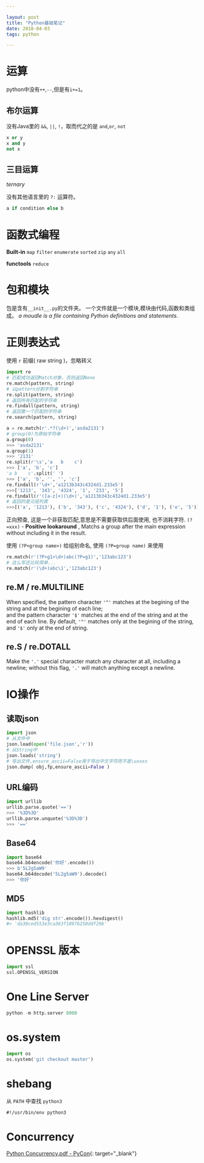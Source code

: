 ```yaml
---

layout: post
title: "Python基础笔记"
date: 2018-04-03
tags: python

---
```

# 运算
python中没有`++`,`--`,但是有`i+=1`。

## 布尔运算
没有Java里的 `&&`, `||`, `!`，取而代之的是 `and`,`or`, `not`
```python
x or y
x and y
not x
```
## 三目运算
*ternary*

没有其他语言里的 `?:` 运算符。
```python
a if condition else b
```

# 函数式编程
**Built-in**
`map` `filter` `enumerate` `sorted` `zip` `any` `all`

**functools**
`reduce` 

# 包和模块
包是含有`__init__.py`的文件夹。
一个文件就是一个模块,模块由代码,函数和类组成。
*a moudle is a file containing Python definitions and statements.*



# 正则表达式
使用 `r` 前缀( raw string )，忽略转义
```python
import re
# 匹配成功返回Match对象，否则返回None
re.match(pattern, string)
# 以pattern分割字符串
re.split(pattern, string)
# 返回所有匹配的字符串
re.findall(pattern, string)
# 返回第一个匹配的字符串
re.search(pattern, string)
```

```python
a = re.match(r'.*?(\d+)','asda2131')
# group(0)为原始字符串
a.group(0)
>>> 'asda2131'
a.group(1)
>>> '2131'
re.split(r'\s','a   b    c')
>>> ['a', 'b', 'c']
'a b    c'.split(' ')
>>> ['a', 'b', '', '', 'c']
re.findall(r'\d+','a1213b343c4324d1.233e5')
>>>['1213', '343', '4324', '1', '233', '5']
re.findall(r'([a-z]+)(\d+)','a1213b343c4324d1.233e5')
# 返回的是元组列表
>>>[('a', '1213'), ('b', '343'), ('c', '4324'), ('d', '1'), ('e', '5')]
```

正向预查, 这是一个非获取匹配,意思是不需要获取供后面使用, 也不消耗字符.
`(?=xxx)`  - **Positive lookaround** , Matchs a group after the main expression without including it in the result.

使用 `(?P<group name>)` 给组别命名, 使用 `(?P=group name)` 来使用

```python
re.match(r'(?P<g1>\d+)abc(?P=g1)','123abc123')
# 这么写还比较简单...
re.match(r'(\d+)abc\1','123abc123')
```

## re.M / re.MULTILINE
When specified, the pattern character `'^'` matches at the begining of the string and at the begining of each line;                 
and the pattern character `'$'` matches at the end of the string and at the end of each line.
By default, `'^'` matches only at the begining of the string, and `'$'` only at the end of string.
## re.S / re.DOTALL
Make the `'.'` special character match any character at all, including a newline; without this flag, `'.'` will match anything except a newline.

# IO操作

## 读取json
```python
import json
# 从文件中
json.load(open('file.json','r'))
# 从String中
json.loads('string')
# 导出文件,ensure_ascii=False用于导出中文字符而不是\uxxxx
json.dump( obj,fp,ensure_ascii=False )
```

## URL编码
```python
import urllib
urllib.parse.quote('==')
>>> '%3D%3D'
urllib.parse.unquote('%3D%3D')
>>> '=='

```
## Base64
```python
import base64
base64.b64encode('你好'.encode())
>>> b'5L2g5aW9'
base64.b64decode('5L2g5aW9').decode()
>>> '你好'
```

## MD5
```python
import hashlib
hashlib.md5('dig str'.encode()).hexdigest()
#> 'da30ced553e3ca363f1897b250ddf29b'
```

# OPENSSL 版本
```python
import ssl
ssl.OPENSSL_VERSION
```

# One Line Server 

```py
python -m http.server 8000
```

# os.system
```py
import os
os.system('git checkout master')
```

# shebang

从 `PATH` 中查找 `python3`
```
#!/usr/bin/env python3
```

# Concurrency
[Python Concurrency.pdf - PyCon](/assets/pdf/Concurrent.pdf){: target="_blank"}
